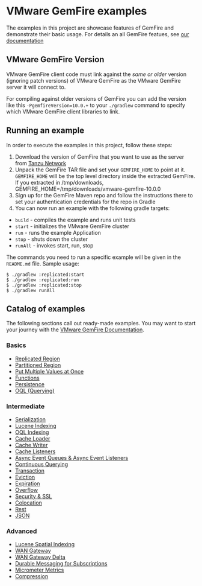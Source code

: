 <!--
  ~ Copyright (c) VMware, Inc. 2023. All rights reserved.
  ~ SPDX-License-Identifier: Apache-2.0
  -->
<!--
Licensed to the Apache Software Foundation (ASF) under one or more
contributor license agreements.  See the NOTICE file distributed with
this work for additional information regarding copyright ownership.
The ASF licenses this file to You under the Apache License, Version 2.0
(the "License"); you may not use this file except in compliance with
the License.  You may obtain a copy of the License at

     http://www.apache.org/licenses/LICENSE-2.0

Unless required by applicable law or agreed to in writing, software
distributed under the License is distributed on an "AS IS" BASIS,
WITHOUT WARRANTIES OR CONDITIONS OF ANY KIND, either express or implied.
See the License for the specific language governing permissions and
limitations under the License.
-->
# VMware GemFire examples
The examples in this project are showcase features of GemFire and demonstrate their basic usage. For details an all GemFire featues, see [our documentation](https://docs.vmware.com/en/VMware-Tanzu-GemFire/index.html) 

## VMware GemFire Version
VMware GemFire client code must link against the _same or older_ version (ignoring patch versions) of VMware GemFire as the VMware GemFire server it will connect to.

For compiling against older versions of GemFire you can add the version like this `-PgemfireVersion=10.0.+` to your `./gradlew` command to specify which VMware GemFire client libraries to link.

## Running an example
In order to execute the examples in this project, follow these steps:
1. Download the version of GemFire that you want to use as the server from [Tanzu Network](https://network.tanzu.vmware.com/products/pivotal-gemfire/)
2. Unpack the GemFire TAR file and set your `GEMFIRE_HOME` to point at it. `GEMFIRE_HOME` will be the top level directory inside the extracted GemFire. If you extracted in /tmp/downloads, GEMFIRE_HOME=/tmp/downloads/vmware-gemfire-10.0.0
3. Sign up for the GemFire Maven repo and follow the instructions there to set your authentication credentials for the repo in Gradle
4. You can now run an example with the following gradle targets:

* `build` - compiles the example and runs unit tests
* `start` - initializes the VMware GemFire cluster
* `run` - runs the example Application
* `stop` - shuts down the cluster
* `runAll` - invokes start, run, stop

The commands you need to run a specific example will be given in the `README.md` file. Sample
usage:

    $ ./gradlew :replicated:start
    $ ./gradlew :replicated:run
    $ ./gradlew :replicated:stop
    $ ./gradlew runAll

## Catalog of examples

The following sections call out ready-made examples.  You may want to start your journey with the [VMware GemFire Documentation](https://docs.vmware.com/en/VMware-Tanzu-GemFire/9.15/tgf/GUID-about_gemfire.html).

### Basics

*  [Replicated Region](replicated/README.md)
*  [Partitioned Region](partitioned/README.md)
*  [Put Multiple Values at Once](putall/README.md)
*  [Functions](functions/README.md)
*  [Persistence](persistence/README.md)
*  [OQL (Querying)](queries/README.md)

### Intermediate

*  [Serialization](serialization/README.md)
*  [Lucene Indexing](lucene/README.md)
*  [OQL Indexing](indexes/README.md)
*  [Cache Loader](loader/README.md)
*  [Cache Writer](writer/README.md)
*  [Cache Listeners](listener/README.md)
*  [Async Event Queues & Async Event Listeners](async/README.md)
*  [Continuous Querying](cq/README.md)
*  [Transaction](transaction/README.md)
*  [Eviction](eviction/README.md)
*  [Expiration](expiration/README.md)
*  [Overflow](overflow/README.md)
*  [Security & SSL](clientSecurity/README.md)
*  [Colocation](colocation/README.md)
*  [Rest](rest/README.md)
*  [JSON](json/README.md)

### Advanced

*  [Lucene Spatial Indexing](luceneSpatial/README.md)
*  [WAN Gateway](wan/README.md)
*  [WAN Gateway Delta](wanDelta/README.md)
*  [Durable Messaging for Subscriptions](durableMessaging/README.md)
*  [Micrometer Metrics](micrometerMetrics/README.md)
*  [Compression](compression/README.md)
